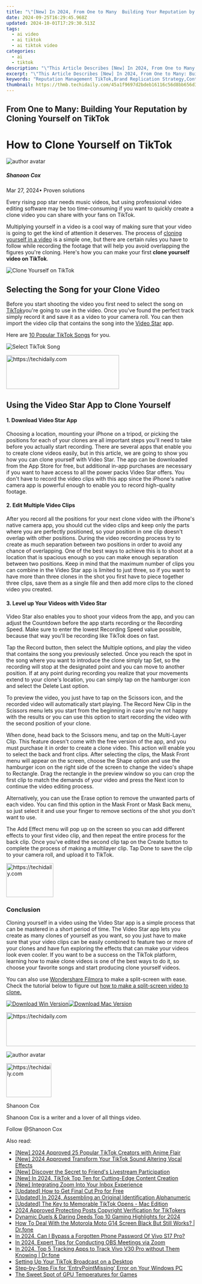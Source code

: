 ```yaml
---
title: "\"[New] In 2024, From One to Many  Building Your Reputation by Cloning Yourself on TikTok\""
date: 2024-09-25T16:29:45.968Z
updated: 2024-10-01T17:29:30.513Z
tags:
  - ai video
  - ai tiktok
  - ai tiktok video
categories:
  - ai
  - tiktok
description: "\"This Article Describes [New] In 2024, From One to Many: Building Your Reputation by Cloning Yourself on TikTok\""
excerpt: "\"This Article Describes [New] In 2024, From One to Many: Building Your Reputation by Cloning Yourself on TikTok\""
keywords: "Reputation Management TikTok,Brand Replication Strategy,Content Cloning for Success,TikTok Personal Branding,Viral Marketing on TikTok,Building Online Presence TikTok,Social Media Identity Expansion"
thumbnail: https://thmb.techidaily.com/45a1f9697d2bdeb16116c56d8bb656d37d6c88757987caf5e6bad0d2243c55f0.jpg
---
```


## From One to Many: Building Your Reputation by Cloning Yourself on TikTok

# How to Clone Yourself on TikTok

![author avatar](https://images.wondershare.com/filmora/article-images/shannon-cox.jpg)

##### Shanoon Cox

 Mar 27, 2024• Proven solutions

Every rising pop star needs music videos, but using professional video editing software may be too time-consuming if you want to quickly create a clone video you can share with your fans on TikTok.

Multiplying yourself in a video is a cool way of making sure that your video is going to get the kind of attention it deserves. The process of [cloning yourself in a video](https://tools.techidaily.com/wondershare/filmora/download/) is a simple one, but there are certain rules you have to follow while recording the footage that will help you avoid overlapping the figures you're cloning. Here's how you can make your first **clone yourself video on TikTok**.

![Clone Yourself on TikTok](https://images.wondershare.com/filmora/article-images/clone-yourself-on-tiktok.jpg)

## Selecting the Song for your Clone Video

Before you start shooting the video you first need to select the song on [TikTok](https://itunes.apple.com/US/app/id835599320?mt=8)you're going to use in the video. Once you've found the perfect track simply record it and save it as a video to your camera roll. You can then import the video clip that contains the song into the [Video Star](http://videostarapp.com/) app.

Here are [10 Popular TikTok Songs](https://tools.techidaily.com/wondershare/filmora/download/) for you.

![Select TikTok Song](https://images.wondershare.com/filmora/article-images/top-tiktok-songs.jpg)

<!-- affiliate ads begin -->
<a href="https://aligracehair.sjv.io/c/5597632/2036467/19272" target="_top" id="2036467">
  <img src="//a.impactradius-go.com/display-ad/19272-2036467" border="0" alt="https://techidaily.com" width="300" height="90"/>
</a>
<img height="0" width="0" src="https://aligracehair.sjv.io/i/5597632/2036467/19272" style="position:absolute;visibility:hidden;" border="0" />
<!-- affiliate ads end -->

## Using the Video Star App to Clone Yourself

#### 1\. Download Video Star App

Choosing a location, mounting your iPhone on a tripod, or picking the positions for each of your clones are all important steps you'll need to take before you actually start recording. There are several apps that enable you to create clone videos easily, but in this article, we are going to show you how you can clone yourself with Video Star. The app can be downloaded from the App Store for free, but additional in-app purchases are necessary if you want to have access to all the power packs Video Star offers. You don't have to record the video clips with this app since the iPhone's native camera app is powerful enough to enable you to record high-quality footage.

#### 2\. Edit Multiple Video Clips

After you record all the positions for your next clone video with the iPhone's native camera app, you should cut the video clips and keep only the parts where you are perfectly positioned, so your position in one clip doesn't overlap with other positions. During the video recording process try to create as much separation between two positions in order to avoid any chance of overlapping. One of the best ways to achieve this is to shoot at a location that is spacious enough so you can make enough separation between two positions. Keep in mind that the maximum number of clips you can combine in the Video Star app is limited to just three, so if you want to have more than three clones in the shot you first have to piece together three clips, save them as a single file and then add more clips to the cloned video you created.

#### 3\. Level up Your Videos with Video Star

Video Star also enables you to shoot your videos from the app, and you can adjust the Countdown before the app starts recording or the Recording Speed. Make sure to enter the lowest Recording Speed value possible, because that way you'll be recording like TikTok does on fast.

Tap the Record button, then select the Multiple options, and play the video that contains the song you previously selected. Once you reach the spot in the song where you want to introduce the clone simply tap Set, so the recording will stop at the designated point and you can move to another position. If at any point during recording you realize that your movements extend to your clone's location, you can simply tap on the hamburger icon and select the Delete Last option.

To preview the video, you just have to tap on the Scissors icon, and the recorded video will automatically start playing. The Record New Clip in the Scissors menu lets you start from the beginning in case you're not happy with the results or you can use this option to start recording the video with the second position of your clone.

When done, head back to the Scissors menu, and tap on the Multi-Layer Clip. This feature doesn't come with the free version of the app, and you must purchase it in order to create a clone video. This action will enable you to select the back and front clips. After selecting the clips, the Mask Front menu will appear on the screen, choose the Shape option and use the hamburger icon on the right side of the screen to change the video's shape to Rectangle. Drag the rectangle in the preview window so you can crop the first clip to match the demands of your video and press the Next icon to continue the video editing process.

Alternatively, you can use the Erase option to remove the unwanted parts of each video. You can find this option in the Mask Front or Mask Back menu, so just select it and use your finger to remove sections of the shot you don't want to use.

The Add Effect menu will pop up on the screen so you can add different effects to your first video clip, and then repeat the entire process for the back clip. Once you've edited the second clip tap on the Create button to complete the process of making a multilayer clip. Tap Done to save the clip to your camera roll, and upload it to TikTok.

<!-- affiliate ads begin -->
<a href="https://aligracehair.sjv.io/c/5597632/2135351/19272" target="_top" id="2135351">
  <img src="//a.impactradius-go.com/display-ad/19272-2135351" border="0" alt="https://techidaily.com" width="125" height="90"/>
</a>
<img height="0" width="0" src="https://aligracehair.sjv.io/i/5597632/2135351/19272" style="position:absolute;visibility:hidden;" border="0" />
<!-- affiliate ads end -->

### Conclusion

Cloning yourself in a video using the Video Star app is a simple process that can be mastered in a short period of time. The Video Star app lets you create as many clones of yourself as you want, so you just have to make sure that your video clips can be easily combined to feature two or more of your clones and have fun exploring the effects that can make your videos look even cooler. If you want to be a success on the TikTok platform, learning how to make clone videos is one of the best ways to do it, so choose your favorite songs and start producing clone yourself videos.

You can also use [Wondershare Filmora](https://tools.techidaily.com/wondershare/filmora/download/) to make a split-screen with ease. Check the tutorial below to figure out [how to make a split-screen video to clone.](https://tools.techidaily.com/wondershare/filmora/download/)

[![Download Win Version](https://images.wondershare.com/filmora/guide/download-btn-win.jpg)](https://tools.techidaily.com/wondershare/filmora/download/)[![Download Mac Version](https://images.wondershare.com/filmora/guide/download-btn-mac.jpg)](https://tools.techidaily.com/wondershare/filmora/download/)

<!-- affiliate ads begin -->
<a href="https://aligracehair.sjv.io/c/5597632/2012434/19272" target="_top" id="2012434">
  <img src="//a.impactradius-go.com/display-ad/19272-2012434" border="0" alt="https://techidaily.com" width="728" height="90"/>
</a>
<img height="0" width="0" src="https://aligracehair.sjv.io/i/5597632/2012434/19272" style="position:absolute;visibility:hidden;" border="0" />
<!-- affiliate ads end -->

![author avatar](https://images.wondershare.com/filmora/article-images/shannon-cox.jpg)

<!-- affiliate ads begin -->
<a href="https://bluettifr.pxf.io/c/5597632/2145079/17095" target="_top" id="2145079">
  <img src="//a.impactradius-go.com/display-ad/17095-2145079" border="0" alt="https://techidaily.com" width="120" height="90"/>
</a>
<img height="0" width="0" src="https://bluettifr.pxf.io/i/5597632/2145079/17095" style="position:absolute;visibility:hidden;" border="0" />
<!-- affiliate ads end -->

Shanoon Cox

Shanoon Cox is a writer and a lover of all things video.

Follow @Shanoon Cox

<ins class="adsbygoogle"
      style="display:block"
      data-ad-client="ca-pub-7571918770474297"
      data-ad-slot="8358498916"
      data-ad-format="auto"
      data-full-width-responsive="true"></ins>

<span class="atpl-alsoreadstyle">Also read:</span>
<div><ul>
<li><a href="https://tiktok-clips.techidaily.com/new-2024-approved-25-popular-tiktok-creators-with-anime-flair/"><u>[New] 2024 Approved 25 Popular TikTok Creators with Anime Flair</u></a></li>
<li><a href="https://tiktok-clips.techidaily.com/new-2024-approved-transform-your-tiktok-sound-altering-vocal-effects/"><u>[New] 2024 Approved Transform Your TikTok Sound Altering Vocal Effects</u></a></li>
<li><a href="https://tiktok-clips.techidaily.com/new-discover-the-secret-to-friends-livestream-participation/"><u>[New] Discover the Secret to Friend's Livestream Participation</u></a></li>
<li><a href="https://tiktok-clips.techidaily.com/new-in-2024-tiktok-top-ten-for-cutting-edge-content-creation/"><u>[New] In 2024, TikTok Top Ten for Cutting-Edge Content Creation</u></a></li>
<li><a href="https://fox-glue.techidaily.com/new-integrating-zoom-into-your-inbox-experience/"><u>[New] Integrating Zoom Into Your Inbox Experience</u></a></li>
<li><a href="https://some-techniques.techidaily.com/updated-how-to-get-final-cut-pro-for-free/"><u>[Updated] How to Get Final Cut Pro for Free</u></a></li>
<li><a href="https://tiktok-clips.techidaily.com/updated-in-2024-assembling-an-original-identification-alphanumeric/"><u>[Updated] In 2024, Assembling an Original Identification Alphanumeric</u></a></li>
<li><a href="https://tiktok-clips.techidaily.com/updated-the-key-to-memorable-tiktok-opens-mac-edition/"><u>[Updated] The Key to Memorable TikTok Opens - Mac Edition</u></a></li>
<li><a href="https://tiktok-clips.techidaily.com/2024-approved-protecting-posts-copyright-verification-for-tiktokers/"><u>2024 Approved Protecting Posts Copyright Verification for TikTokers</u></a></li>
<li><a href="https://visual-screen-recording.techidaily.com/dynamic-duels-and-daring-deeds-top-10-gaming-highlights-for-2024/"><u>Dynamic Duels & Daring Deeds Top 10 Gaming Highlights for 2024</u></a></li>
<li><a href="https://change-location.techidaily.com/how-to-deal-with-the-motorola-moto-g14-screen-black-but-still-works-drfone-by-drfone-fix-android-problems-fix-android-problems/"><u>How To Deal With the Motorola Moto G14 Screen Black But Still Works? | Dr.fone</u></a></li>
<li><a href="https://android-unlock.techidaily.com/in-2024-can-i-bypass-a-forgotten-phone-password-of-vivo-s17-pro-by-drfone-android/"><u>In 2024, Can I Bypass a Forgotten Phone Password Of Vivo S17 Pro?</u></a></li>
<li><a href="https://on-screen-recording.techidaily.com/in-2024-expert-tips-for-conducting-obs-meetings-via-zoom/"><u>In 2024, Expert Tips for Conducting OBS Meetings via Zoom</u></a></li>
<li><a href="https://android-location-track.techidaily.com/in-2024-top-5-tracking-apps-to-track-vivo-v30-pro-without-them-knowing-drfone-by-drfone-virtual-android/"><u>In 2024, Top 5 Tracking Apps to Track Vivo V30 Pro without Them Knowing | Dr.fone</u></a></li>
<li><a href="https://tiktok-clips.techidaily.com/setting-up-your-tiktok-broadcast-on-a-desktop/"><u>Setting Up Your TikTok Broadcast on a Desktop</u></a></li>
<li><a href="https://win-howtos.techidaily.com/step-by-step-fix-for-entrypointmissing-error-on-your-windows-pc/"><u>Step-by-Step Fix for 'EntryPointMissing' Error on Your Windows PC</u></a></li>
<li><a href="https://games-able.techidaily.com/the-sweet-spot-of-gpu-temperatures-for-games/"><u>The Sweet Spot of GPU Temperatures for Games</u></a></li>
</ul></div>

